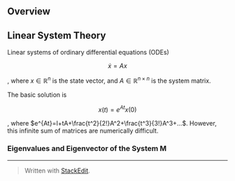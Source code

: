 
## Overview

## Linear System Theory

Linear systems of ordinary differential equations (ODEs)

$$
\dot{x}=Ax
$$

, where $x \in \mathbb{R}^n$ is the state vector,
 and  $A \in \mathbb{R}^{n \times n}$ is the system matrix.


The basic solution is

$$
x(t) = e^{At}x(0)
$$

, where $e^{At}=I+tA+\frac{t^2}{2!}A^2+\frac{t^3}{3!}A^3+...$. However, this infinite sum of matrices are numerically difficult.

### Eigenvalues and Eigenvector of the System M



---
> Written with [StackEdit](https://stackedit.io/).
<!--stackedit_data:
eyJoaXN0b3J5IjpbMjEwMTQyODcxNSw5OTY1MDQzMDIsLTE3ND
g2OTc2MjVdfQ==
-->